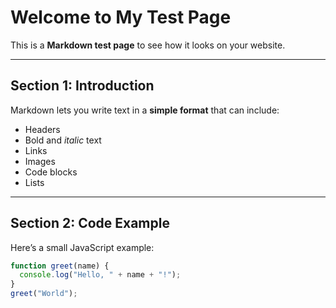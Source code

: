 # Welcome to My Test Page

This is a **Markdown test page** to see how it looks on your website.

---

## Section 1: Introduction

Markdown lets you write text in a **simple format** that can include:

- Headers
- Bold and _italic_ text
- Links
- Images
- Code blocks
- Lists

---

## Section 2: Code Example

Here’s a small JavaScript example:

```javascript
function greet(name) {
  console.log("Hello, " + name + "!");
}
greet("World");
```
